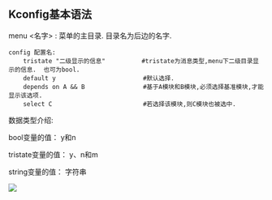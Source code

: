 ## Kconfig基本语法

menu <名字>  : 菜单的主目录.  目录名为后边的名字. 

```Kconfig
config 配置名:
	tristate "二级显示的信息"			#tristate为消息类型,menu下二级目录显示的信息.  也可为bool. 
	default y						 #默认选择.
	depends on A && B 	             #基于A模块和B模块,必须选择基准模块,才能显示该选项.
	select C					     #若选择该模块,则C模块也被选中.
```

数据类型介绍:

bool变量的值：   y和n

tristate变量的值： y、n和m

string变量的值：  字符串

![](/home/hao/work_my/Learning_set/tools_Lib/all_picture/内核笔记/6.png)



## 